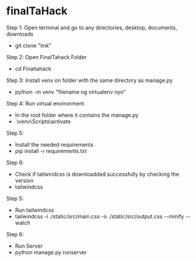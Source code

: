 # finalTaHack
Step 1: 
Open terminal and go to any directories, desktop, documents, downloads
- git clone "link"

Step 2:
Open FinalTahack Folder
- cd Finaltahack

Step 3: 
Install venv on folder with the same directory as manage.py
- python -m venv "filename ng virtualenv nyo"

Step 4:
Run virtual environment
- In the root folder where it contains the manage.py
- .\venv\Scripts\activate

Step 5:
- Install the needed requirements
- pip install -r requirements.txt

Step 6:
- Check if tailwindcss is downloadded successfully by checking the version
- tailwindcss

Step 5:
- Run tailwindcss
- tailwindcss -i ./static/src/main.css -o ./static/src/output.css --minify --watch

Step 6:
- Run Server
- python manage.py runserver
